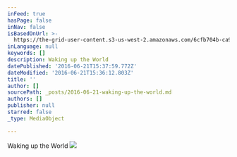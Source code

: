 ```yaml
---
inFeed: true
hasPage: false
inNav: false
isBasedOnUrl: >-
  https://the-grid-user-content.s3-us-west-2.amazonaws.com/6cfb704b-ca9c-4a00-a39b-95aeefbc3175.jpg
inLanguage: null
keywords: []
description: Waking up the World
datePublished: '2016-06-21T15:37:59.772Z'
dateModified: '2016-06-21T15:36:12.803Z'
title: ''
author: []
sourcePath: _posts/2016-06-21-waking-up-the-world.md
authors: []
publisher: null
starred: false
_type: MediaObject

---
```

Waking up the World
![](https://the-grid-user-content.s3-us-west-2.amazonaws.com/6cfb704b-ca9c-4a00-a39b-95aeefbc3175.jpg)